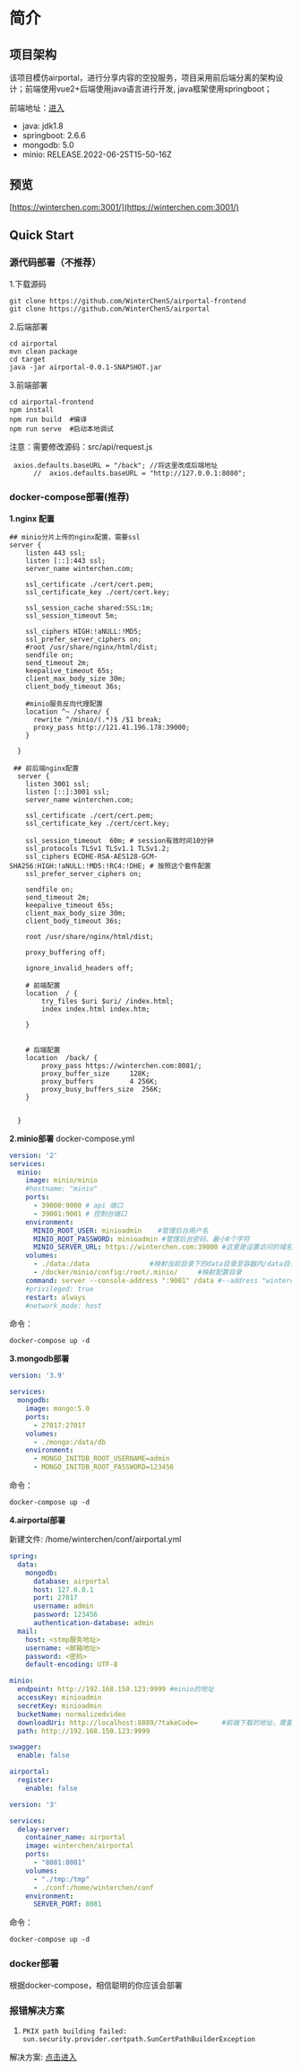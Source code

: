 # 简介

## 项目架构
该项目模仿airportal，进行分享内容的空投服务，项目采用前后端分离的架构设计；前端使用vue2+后端使用java语言进行开发, java框架使用springboot；

前端地址：[进入](https://github.com/WinterChenS/airportal-frontend)

- java: jdk1.8
- springboot: 2.6.6
- mongodb: 5.0
- minio: RELEASE.2022-06-25T15-50-16Z

## 预览
[https://winterchen.com:3001/](https://winterchen.com:3001/)

## Quick Start


### 源代码部署（不推荐）
1.下载源码
```
git clone https://github.com/WinterChenS/airportal-frontend
git clone https://github.com/WinterChenS/airportal
```
2.后端部署
```
cd airportal 
mvn clean package
cd target
java -jar airportal-0.0.1-SNAPSHOT.jar
```
3.前端部署
```
cd airportal-frontend
npm install
npm run build  #编译
npm run serve  #启动本地调试
```
注意：需要修改源码：src/api/request.js
```
 axios.defaults.baseURL = "/back"; //将这里改成后端地址
      //  axios.defaults.baseURL = "http://127.0.0.1:8080"; 
```

### docker-compose部署(推荐)

**1.nginx 配置**

```
## minio分片上传的nginx配置，需要ssl
server {
    listen 443 ssl;
    listen [::]:443 ssl;
    server_name winterchen.com;

    ssl_certificate ./cert/cert.pem;
    ssl_certificate_key ./cert/cert.key;

    ssl_session_cache shared:SSL:1m;
    ssl_session_timeout 5m;

    ssl_ciphers HIGH:!aNULL:!MD5;
    ssl_prefer_server_ciphers on;
    #root /usr/share/nginx/html/dist;
    sendfile on;
    send_timeout 2m;
    keepalive_timeout 65s;
    client_max_body_size 30m;
    client_body_timeout 36s;

    #minio服务反向代理配置
    location ^~ /share/ {
      rewrite ^/minio/(.*)$ /$1 break;
      proxy_pass http://121.41.196.178:39000;
    }

  }
  
 ## 前后端nginx配置
  server {
    listen 3001 ssl;
    listen [::]:3001 ssl;
    server_name winterchen.com;

    ssl_certificate ./cert/cert.pem;
    ssl_certificate_key ./cert/cert.key;

    ssl_session_timeout  60m; # session有效时间10分钟
    ssl_protocols TLSv1 TLSv1.1 TLSv1.2;
    ssl_ciphers ECDHE-RSA-AES128-GCM-SHA256:HIGH:!aNULL:!MD5:!RC4:!DHE; # 按照这个套件配置
    ssl_prefer_server_ciphers on;

    sendfile on;
    send_timeout 2m;
    keepalive_timeout 65s;
    client_max_body_size 30m;
    client_body_timeout 36s;

    root /usr/share/nginx/html/dist;

    proxy_buffering off;

    ignore_invalid_headers off;

    # 前端配置
    location  / {
        try_files $uri $uri/ /index.html;
        index index.html index.htm;

    }
    

    # 后端配置
    location  /back/ {
        proxy_pass https://winterchen.com:8081/;
        proxy_buffer_size     128K;
        proxy_buffers         4 256K;
        proxy_busy_buffers_size  256K;
    }


  }
```

**2.minio部署**
docker-compose.yml
```yaml
version: '2'
services:
  minio:
    image: minio/minio
    #hostname: "minio"
    ports:
      - 39000:9000 # api 端口
      - 39001:9001 # 控制台端口
    environment:
      MINIO_ROOT_USER: minioadmin    #管理后台用户名
      MINIO_ROOT_PASSWORD: minioadmin #管理后台密码，最小8个字符
      MINIO_SERVER_URL: https://winterchen.com:39000 #这里是设置访问的域名地址
    volumes:
      - ./data:/data               #映射当前目录下的data目录至容器内/data目录
      - /docker/minio/config:/root/.minio/     #映射配置目录
    command: server --console-address ":9001" /data #--address "winterchen.com:39000" --console-address ":39001" /data  #指定容器中的目录 /data
    #privileged: true
    restart: always
    #network_mode: host
```
命令：
```
docker-compose up -d
```

**3.mongodb部署**

```yaml
version: '3.9'

services:
  mongodb:
    image: mongo:5.0
    ports:
      - 27017:27017
    volumes:
      - ./mongo:/data/db
    environment:
      - MONGO_INITDB_ROOT_USERNAME=admin
      - MONGO_INITDB_ROOT_PASSWORD=123456

```
命令：
```
docker-compose up -d
```

**4.airportal部署**

新建文件:
/home/winterchen/conf/airportal.yml
```yaml
spring:
  data:
    mongodb:
      database: airportal
      host: 127.0.0.1
      port: 27017
      username: admin
      password: 123456
      authentication-database: admin
  mail:
    host: <stmp服务地址>
    username: <邮箱地址>
    password: <密码>
    default-encoding: UTF-8

minio:
  endpoint: http://192.168.150.123:9999 #minio的地址
  accessKey: minioadmin
  secretKey: minioadmin
  bucketName: normalizedvideo
  downloadUri: http://localhost:8889/?takeCode=      #前端下载的地址，需要修改
  path: http://192.168.150.123:9999

swagger:
  enable: false

airportal:
  register:
    enable: false

```

```yaml
version: '3'

services:
  delay-server:
    container_name: airportal
    image: winterchen/airportal
    ports:
      - "8081:8081"
    volumes:
      - "./tmp:/tmp"
      - ./conf:/home/winterchen/conf
    environment:
      SERVER_PORT: 8081
```
命令：
```
docker-compose up -d
```

### docker部署
根据docker-compose，相信聪明的你应该会部署

### 报错解决方案
1. `PKIX path building failed: sun.security.provider.certpath.SunCertPathBuilderException`

解决方案: [点击进入](https://github.com/WinterChenS/airportal-frontend/wiki/PKIX-path-building-failed:-sun.security.provider.certpath.SunCertPathBuilderException)

